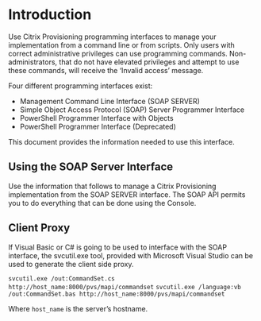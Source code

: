 # Introduction

Use Citrix Provisioning programming interfaces to manage your implementation from a command line or from scripts. Only users with correct administrative privileges can use programming commands. Non-administrators, that do not have elevated privileges and attempt to use these commands, will receive the ‘Invalid access’ message.

Four different programming interfaces exist:

- Management Command Line Interface (SOAP SERVER)
- Simple Object Access Protocol (SOAP) Server Programmer Interface
- PowerShell Programmer Interface with Objects
- PowerShell Programmer Interface (Deprecated)

This document provides the information needed to use this interface.

## Using the SOAP Server Interface
Use the information that follows to manage a Citrix Provisioning implementation from the SOAP SERVER interface.
The SOAP API permits you to do everything that can be done using the Console.

## Client Proxy
If Visual Basic or C# is going to be used to interface with the SOAP interface, the svcutil.exe tool, provided with Microsoft Visual Studio can be used to generate the client side proxy.

`svcutil.exe /out:CommandSet.cs http://host_name:8000/pvs/mapi/commandset`
`svcutil.exe /language:vb /out:CommandSet.bas http://host_name:8000/pvs/mapi/commandset`

Where `host_name` is the server’s hostname.

